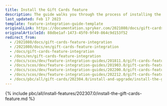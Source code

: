 ```yaml
---
title: Install the Gift Cards feature
description: The guide walks you through the process of installing the Gift Cards feature in the project.
last_updated: Feb 17 2023
template: feature-integration-guide-template
originalLink: https://documentation.spryker.com/2021080/docs/gift-cards-feature-integration
originalArticleId: 88dbe1af-1473-45f0-9f49-864c9d153f52
redirect_from:
  - /2021080/docs/gift-cards-feature-integration
  - /2021080/docs/en/gift-cards-feature-integration
  - /docs/gift-cards-feature-integration
  - /docs/en/gift-cards-feature-integration
  - /docs/scos/dev/feature-integration-guides/201811.0/gift-cards-feature-integration.html
  - /docs/scos/dev/feature-integration-guides/201903.0/gift-cards-feature-integration.html
  - /docs/scos/dev/feature-integration-guides/202200.0/gift-cards-feature-integration.html
  - /docs/scos/dev/feature-integration-guides/202212.0/gift-cards-feature-integration.html
  - /docs/pbc/all/gift-cards/202304.0/install-and-upgrade/install-the-gift-cards-feature.html 
---
```


{% include pbc/all/install-features/202307.0/install-the-gift-cards-feature.md %} <!-- To edit, see /_includes/pbc/all/install-features/202307.0/install-the-gift-cards-feature.md -->
